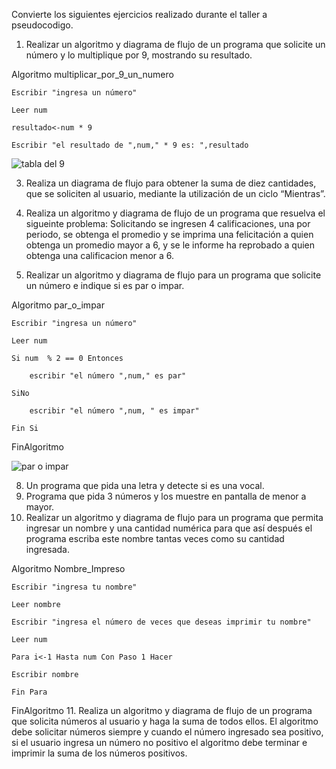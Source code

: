 
Convierte los siguientes ejercicios realizado durante el taller a pseudocodigo.

1. Realizar un algoritmo y diagrama de flujo de un programa que solicite un número y lo multiplique por 9, mostrando su resultado.

  Algoritmo multiplicar_por_9_un_numero
  
	Escribir "ingresa un número"
  
	Leer num
  
	resultado<-num * 9
  
	Escribir "el resultado de ",num," * 9 es: ",resultado
  
  ![tabla del 9](https://user-images.githubusercontent.com/101203475/159968076-a6c24d73-cbfe-4143-ad77-15650ffe132d.png)

3. Realiza un diagrama de flujo para obtener la suma de diez cantidades, que se soliciten al usuario, mediante la utilización de un ciclo “Mientras”.


5. Realiza un algoritmo y diagrama de flujo de un programa que resuelva el sigueinte problema: Solicitando se ingresen 4 calificaciones, una por periodo, se obtenga el promedio y se imprima una felicitación a quien obtenga un promedio mayor a 6, y se le informe ha reprobado a quien obtenga una calificacion menor a 6.
6. Realizar un algoritmo y diagrama de flujo para un programa que solicite un número e indique si es par o impar.

Algoritmo par_o_impar

	Escribir "ingresa un número"
	
	Leer num
	
	Si num  % 2 == 0 Entonces
	
		escribir "el número ",num," es par"
		
	SiNo
	
		escribir "el número ",num, " es impar"
		
	Fin Si
		
FinAlgoritmo

![par o impar](https://user-images.githubusercontent.com/101203475/159971589-d17f627c-752b-44eb-a5da-b34172bf2418.png)


8. Un programa que pida una letra y detecte si es una vocal.
9. Programa que pida 3 números y los muestre en pantalla de menor a mayor.
10. Realizar un algoritmo y diagrama de flujo para un programa que permita ingresar un nombre y una cantidad numérica para que así después el programa escriba este nombre tantas veces como su cantidad ingresada.

Algoritmo Nombre_Impreso

	Escribir "ingresa tu nombre"
	
	Leer nombre
	
	Escribir "ingresa el número de veces que deseas imprimir tu nombre"
	
	Leer num
	
	Para i<-1 Hasta num Con Paso 1 Hacer
	
	Escribir nombre
		
	Fin Para
	
	
	
	
	
	
	
	
	
	
	

	
FinAlgoritmo
11. Realiza un algoritmo y diagrama de flujo de un programa que solicita números al usuario y haga la suma de todos ellos. El algoritmo debe solicitar números siempre y cuando el número ingresado sea positivo, si el usuario ingresa un número no positivo el algoritmo debe terminar e imprimir la suma de los números positivos.
